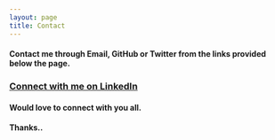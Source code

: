 ```yaml
---
layout: page
title: Contact
---
```


#### Contact me through Email, GitHub or Twitter from the links provided below the page.

### <a href="https://www.linkedin.com/in/amanpreetsingh459/" target="_blank">Connect with me on LinkedIn</a>

#### Would love to connect with you all.

#### Thanks..
